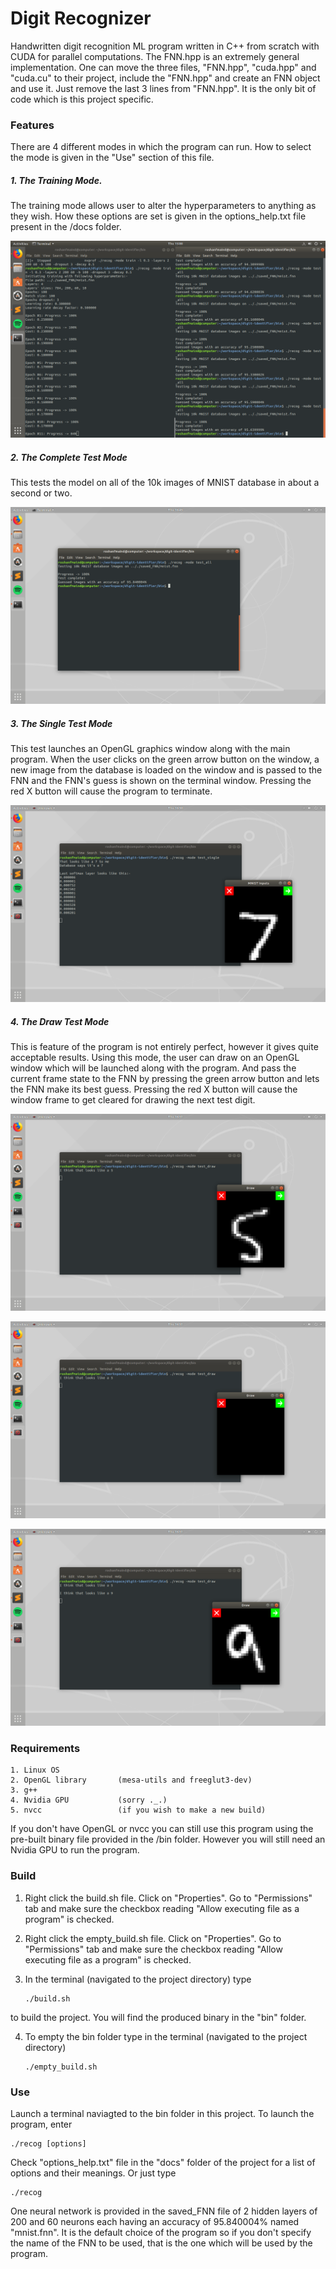 # Digit Recognizer

Handwritten digit recognition ML program written in C++ from scratch with CUDA for parallel computations. The FNN.hpp is an 
extremely general implementation. One can move the three files, "FNN.hpp", "cuda.hpp" and "cuda.cu" to their project, include the
"FNN.hpp" and create an FNN object and use it. Just remove the last 3 lines from "FNN.hpp". It is the only bit of code which is
this project specific.

### Features
There are 4 different modes in which the program can run. How to select the mode is given in the "Use" section of this file.

##### 1. The Training Mode. 
The training mode allows user to alter the hyperparameters to anything as they wish. How these options are set is given in the
options_help.txt file present in the /docs folder.

![training](images/screenshot_training.png)

##### 2. The Complete Test Mode
This tests the model on all of the 10k images of MNIST database in about a second or two.

![testing_all](images/screenshot_test_all.png)

##### 3. The Single Test Mode
This test launches an OpenGL graphics window along with the main program. When the user clicks on the green arrow button on the 
window, a new image from the database is loaded on the window and is passed to the FNN and the FNN's guess is shown on the
terminal window. Pressing the red X button will cause the program to terminate.

![testing_single](images/screenshot_test_single.png)

##### 4. The Draw Test Mode
This is feature of the program is not entirely perfect, however it gives quite acceptable results. Using this mode, the user can draw on an OpenGL window which will be launched along with the program. And pass
the current frame state to the FNN by pressing the green arrow button and lets the FNN make its best guess. Pressing the red X
button will cause the window frame to get cleared for drawing the next test digit.

![testing_draw](images/screenshot_test_draw_a.png)

![testing_draw](images/screenshot_test_draw_b.png)

![testing_draw](images/screenshot_test_draw_c.png)

### Requirements
	1. Linux OS
	2. OpenGL library       (mesa-utils and freeglut3-dev)
	3. g++
	4. Nvidia GPU 	        (sorry ._.)
	5. nvcc                 (if you wish to make a new build)
If you don't have OpenGL or nvcc you can still use this program using the pre-built binary file provided in the /bin folder.
However you will still need an Nvidia GPU to run the program.

### Build

1. Right click the build.sh file. Click on "Properties". Go to "Permissions" tab and make sure the checkbox reading "Allow
executing file as a program" is checked.

2. Right click the empty_build.sh file. Click on "Properties". Go to "Permissions" tab and make sure the checkbox reading "Allow
executing file as a program" is checked.

3. In the terminal (navigated to the project directory) type 
	```
	./build.sh
	```
        
to build the project. You will find the produced binary in the "bin" folder.

4. To empty the bin folder type in the terminal (navigated to the project directory) 
	```
	./empty_build.sh
	```
	
### Use

Launch a terminal naviagted to the bin folder in this project. To launch the program, enter
```
./recog [options]
```

Check "options_help.txt" file in the "docs" folder of the project for a list of options and their meanings. Or just type 
```
./recog
```
One neural network is provided in the saved_FNN file of 2 hidden layers of 200 and 60 neurons each having an accuracy of
95.840004% named "mnist.fnn". It is the default choice of the program so if you don't specify the name of the FNN to be used,
that is the one which will be used by the program.
